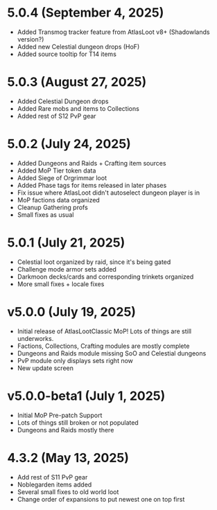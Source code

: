 # 5.0.4 (September 4, 2025)
- Added Transmog tracker feature from AtlasLoot v8+ (Shadowlands version?)
- Added new Celestial dungeon drops (HoF)
- Added source tooltip for T14 items

# 5.0.3 (August 27, 2025)
- Added Celestial Dungeon drops
- Added Rare mobs and items to Collections
- Added rest of S12 PvP gear

# 5.0.2 (July 24, 2025)
- Added Dungeons and Raids + Crafting item sources
- Added MoP Tier token data
- Added Siege of Orgrimmar loot
- Added Phase tags for items released in later phases
- Fix issue where AtlasLoot didn't autoselect dungeon player is in
- MoP factions data organized
- Cleanup Gathering profs
- Small fixes as usual

# 5.0.1 (July 21, 2025)
- Celestial loot organized by raid, since it's being gated
- Challenge mode armor sets added
- Darkmoon decks/cards and corresponding trinkets organized
- More small fixes + locale fixes

# v5.0.0 (July 19, 2025)
- Initial release of AtlasLootClassic MoP! Lots of things are still underworks.
- Factions, Collections, Crafting modules are mostly complete
- Dungeons and Raids module missing SoO and Celestial dungeons
- PvP module only displays sets right now
- New update screen

# v5.0.0-beta1 (July 1, 2025)
- Initial MoP Pre-patch Support
- Lots of things still broken or not populated
- Dungeons and Raids mostly there

# 4.3.2 (May 13, 2025)
- Add rest of S11 PvP gear
- Noblegarden items added
- Several small fixes to old world loot
- Change order of expansions to put newest one on top first
